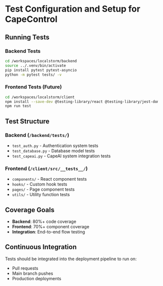 # Test Configuration and Setup for CapeControl

## Running Tests

### Backend Tests
```bash
cd /workspaces/localstorm/backend
source ../.venv/bin/activate
pip install pytest pytest-asyncio
python -m pytest tests/ -v
```

### Frontend Tests (Future)
```bash
cd /workspaces/localstorm/client
npm install --save-dev @testing-library/react @testing-library/jest-dom vitest jsdom
npm run test
```

## Test Structure

### Backend (`/backend/tests/`)
- `test_auth.py` - Authentication system tests
- `test_database.py` - Database model tests
- `test_capeai.py` - CapeAI system integration tests

### Frontend (`/client/src/__tests__/`)
- `components/` - React component tests
- `hooks/` - Custom hook tests
- `pages/` - Page component tests
- `utils/` - Utility function tests

## Coverage Goals
- **Backend**: 80%+ code coverage
- **Frontend**: 70%+ component coverage
- **Integration**: End-to-end flow testing

## Continuous Integration
Tests should be integrated into the deployment pipeline to run on:
- Pull requests
- Main branch pushes
- Production deployments
